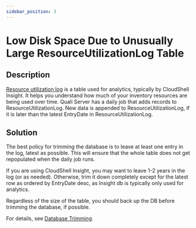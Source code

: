 ```yaml
---
sidebar_position: 3
---
```


# Low Disk Space Due to Unusually Large ResourceUtilizationLog Table

## Description

[Resource utilization log](https://help.quali.com/Online%20Help/0.0/Portal/Content/CSP/BI/eslticub-tbls.htm#_Resource_utilization_log) is a table used for analytics, typically by CloudShell Insight. It helps you understand how much of your inventory resources are being used over time. Quali Server has a daily job that adds records to ResourceUtilizationLog. New data is appended to ResourceUtilizationLog, if it is later than the latest EntryDate in ResourceUtilizationLog.

## Solution

The best policy for trimming the database is to leave at least one entry in the log, latest as possible. This will ensure that the whole table does not get repopulated when the daily job runs.

If you are using CloudShell Insight, you may want to leave 1-2 years in the log (or as needed). Otherwise, trim it down completely except for the latest row as ordered by EntryDate desc, as Insight db is typically only used for analytics.

Regardless of the size of the table, you should back up the DB before trimming the database, if possible.

For details, see [Database Trimming](https://help.quali.com/Online%20Help/0.0/Portal/Content/IG/Appendices/db-trimming-bst-prctc.htm).
